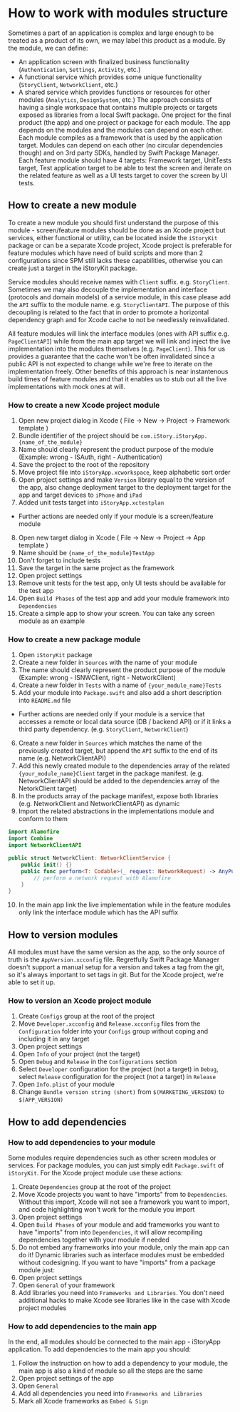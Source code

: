 # How to work with modules structure
Sometimes a part of an application is complex and large enough to be treated as a product of its own, we may label this product as a module.
By the module, we can define:
- An application screen with finalized business functionality (`Authentication`, `Settings`, `Activity`, etc.)
- A functional service which provides some unique functionality (`StoryClient`, `NetworkClient`, etc.)
- A shared service which provides functions or resources for other modules (`Analytics`, `DesignSystem`, etc.)
The approach consists of having a single workspace that contains multiple projects or targets exposed as libraries from a local Swift package. One project for the final product (the app) and one project or package for each module. The app depends on the modules and the modules can depend on each other. Each module compiles as a framework that is used by the application target. Modules can depend on each other (no circular dependencies though) and on 3rd party SDKs, handled by Swift Package Manager.
Each feature module should have 4 targets: Framework target, UnitTests target, Test application target to be able to test the screen and iterate on the related feature as well as a UI tests target to cover the screen by UI tests.

## How to create a new module
To create a new module you should first understand the purpose of this module - screen/feature modules should be done as an Xcode project but services, either functional or utility, can be located inside the `iStoryKit` package or can be a separate Xcode project, Xcode project is preferable for feature modules which have need of build scripts and more than 2 configurations since SPM still lacks these capabilities, otherwise you can create just a target in the iStoryKit package.

Service modules should receive names with `Client` suffix. e.g. `StoryClient`. Sometimes we may also decouple the implementation and interface (protocols and domain models) of a service module, in this case please add the `API` suffix to the module name. e.g. `StoryClientAPI`. The purpose of this decoupling is related to the fact that in order to promote a horizontal dependency graph and for Xcode cache to not be needlessly reinvalidated. 

All feature modules will link the interface modules (ones with API suffix e.g. `PageClientAPI`) while from the main app target we will link and inject the live implementation into the modules themselves (e.g. `PageClient`). This for us provides a guarantee that the cache won't be often invalidated since a public API is not expected to change while we're free to iterate on the implementation freely. Other benefits of this approach is near instantenous build times of feature modules and that it enables us to stub out all the live implementations with mock ones at will.

### How to create a new Xcode project module
1. Open new project dialog in Xcode ( File -> New -> Project -> Framework template )
2. Bundle identifier of the project should be `com.iStory.iStoryApp.{name_of_the_module}`
3. Name should clearly represent the product purpose of the module (Example: wrong - ISAuth, right - Authentication)
4. Save the project to the root of the repository
5. Move project file into `iStoryApp.xcworkspace`, keep alphabetic sort order
6. Open project settings and make `Version` library equal to the version of the app, also change deployment target to the deployment target for the app and target devices to `iPhone` and `iPad`
7. Added unit tests target into `iStoryApp.xctestplan`
* Further actions are needed only if your module is a screen/feature module 
8. Open new target dialog in Xcode ( File -> New -> Project -> App template )
9. Name should be `{name_of_the_module}TestApp`
10. Don't forget to include tests
11. Save the target in the same project as the framework
12. Open project settings
13. Remove unit tests for the test app, only UI tests should be available for the test app
14. Open `Build Phases` of the test app and add your module framework into `Dependencies`
15. Create a simple app to show your screen. You can take any screen module as an example
### How to create a new package module
1. Open `iStoryKit` package
2. Create a new folder in `Sources` with the name of your module
3. The name should clearly represent the product purpose of the module (Example: wrong - ISNWClient, right - NetworkClient)
4. Create a new folder in `Tests` with a name of `{your_module_name}Tests`
5. Add your module into `Package.swift` and also add a short description into `README.md` file
* Further actions are needed only if your module is a service that accesses a remote or local data source (DB / backend API) or if it links a third party dependency. (e.g. `StoryClient`, `NetworkClient`)
6. Create a new folder in `Sources` which matches the name of the previously created target, but append the `API` suffix to the end of its name (e.g. NetworkClientAPI)
7. Add this newly created module to the dependencies array of the related `{your_module_name}Client` target in the package manifest. (e.g. NetworkClientAPI should be added to the dependencies array of the NetorkClient target)
8. In the products array of the package manifest, expose both libraries (e.g. NetworkClient and NetworkClientAPI) as dynamic
9. Import the related abstractions in the implementations module and conform to them
```swift
import Alamofire
import Combine
import NetworkClientAPI

public struct NetworkClient: NetworkClientService {
    public init() {}
    public func perform<T: Codable>(_ request: NetworkRequest) -> AnyPublisher<T, Error> {
        // perform a network request with Alamofire
    }
}
```
10. In the main app link the live implementation while in the feature modules only link the interface module which has the API suffix
## How to version modules
All modules must have the same version as the app, so the only source of truth is the `AppVersion.xcconfig` file. Regretfully Swift Package Manager doesn't support a manual setup for a version and takes a tag from the git, so it's always important to set tags in git. But for the Xcode project, we're able to set it up.
### How to version an Xcode project module
1. Create `Configs` group at the root of the project
2. Move `Developer.xcconfig` and `Release.xcconfig` files from the `Configuration` folder into your `Configs` group without coping and including it in any target
3. Open project settings
4. Open `Info` of your project (not the target) 
5. Open `Debug` and `Release` in the `Configurations` section
6. Select `Developer` configuration for the project (not a target) in `Debug`, select `Release` configuration for the project (not a target) in `Release`
7. Open `Info.plist` of your module
8. Change `Bundle version string (short)` from `$(MARKETING_VERSION)` to `$(APP_VERSION)`

## How to add dependencies
### How to add dependencies to your module
Some modules require dependencies such as other screen modules or services. For package modules, you can just simply edit `Package.swift` of `iStoryKit`. For the Xcode project module use these actions:
1. Create `Dependencies` group at the root of the project
2. Move Xcode projects you want to have "imports" from to `Dependencies`. Without this import, Xcode will not see a framework you want to import, and code highlighting won't work for the module you import
3. Open project settings
4. Open `Build Phases` of your module and add frameworks you want to have "imports" from into `Dependencies`, it will allow recompiling dependencies together with your module if needed
5. Do not embed any frameworks into your module, only the main app can do it! Dynamic libraries such as interface modules must be embedded without codesigning.
If you want to have "imports" from a package module just:
1. Open project settings
2. Open `General` of your framework
3. Add libraries you need into `Frameworks and Libraries`. You don't need additional hacks to make Xcode see libraries like in the case with Xcode project modules
### How to add dependencies to the main app
In the end, all modules should be connected to the main app - iStoryApp application.
To add dependencies to the main app you should:
1. Follow the instruction on how to add a dependency to your module, the main app is also a kind of module so all the steps are the same
1. Open project settings of the app
2. Open `General`
3. Add all dependencies you need into `Frameworks and Libraries`
3. Mark all Xcode frameworks as `Embed & Sign`

